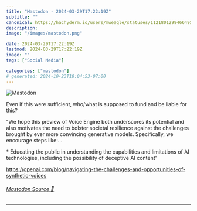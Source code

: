 ```yaml
---
title: "Mastodon - 2024-03-29T17:22:19Z"
subtitle: ""
canonical: https://hachyderm.io/users/mweagle/statuses/112180129946649585
description:
image: "/images/mastodon.png"

date: 2024-03-29T17:22:19Z
lastmod: 2024-03-29T17:22:19Z
image: ""
tags: ["Social Media"]

categories: ["mastodon"]
# generated: 2024-10-23T18:04:53-07:00
---
```

![Mastodon](/images/mastodon.png)

<p>Even if this were sufficient, who/what is supposed to fund and be liable for this? </p><p>&quot;We hope this preview of Voice Engine both underscores its potential and also motivates the need to bolster societal resilience against the challenges brought by ever more convincing generative models. Specifically, we encourage steps like:…</p><p>* Educating the public in understanding the capabilities and limitations of AI technologies, including the possibility of deceptive AI content&quot; </p><p><a href="https://openai.com/blog/navigating-the-challenges-and-opportunities-of-synthetic-voices" target="_blank" rel="nofollow noopener noreferrer" translate="no"><span class="invisible">https://</span><span class="ellipsis">openai.com/blog/navigating-the</span><span class="invisible">-challenges-and-opportunities-of-synthetic-voices</span></a></p>


###### [Mastodon Source 🐘](https://hachyderm.io/@mweagle/112180129946649585)

___
